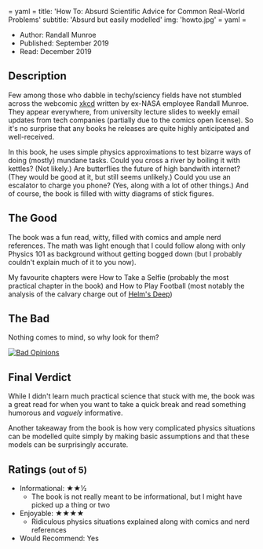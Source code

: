 = yaml =
title: 'How To: Absurd Scientific Advice for Common Real-World Problems'
subtitle: 'Absurd but easily modelled'
img: 'howto.jpg'
= yaml =
* Author: Randall Munroe
* Published: September 2019
* Read: December 2019


## Description
Few among those who dabble in techy/sciency fields have not stumbled across the
webcomic [xkcd](https://www.xkcd.com/) written by ex-NASA employee
Randall Munroe. They appear everywhere, from university lecture slides
to weekly email updates from tech companies (partially due to the comics open
license). So it's no surprise that any books he releases are quite highly
anticipated and well-received.

In this book, he uses simple physics approximations to test bizarre ways of
doing (mostly) mundane tasks. Could you cross a river by boiling it with kettles? (Not likely.)
Are butterflies the future of high bandwith internet? (They would be good at it,
but still seems unlikely.) Could you use an escalator to charge you phone?
(Yes, along with a lot of other things.) And of course, the book is
 filled with witty diagrams of stick figures.

## The Good
The book was a fun read, witty, filled with comics and ample nerd references.
The math was light enough that I could follow along with only Physics 101 as
background without getting bogged down (but I probably couldn't explain much
of it to you now). 

My favourite chapters were How to Take a Selfie (probably the most practical
chapter in the book) and How to Play Football (most notably the analysis of the
calvary charge out of [Helm's Deep](https://www.youtube.com/watch?v=mE328QhF-VA)) 

## The Bad
Nothing comes to mind, so why look for them?

[![Bad Opinions](https://imgs.xkcd.com/comics/bad_opinions.png)](https://xkcd.com/2051)

## Final Verdict
While I didn't learn much practical science that stuck with me, the book was a
great read for when you want to take a quick break and read something humorous and
_vaguely_ informative.

Another takeaway from the book is how very complicated physics situations
can be modelled quite simply by making basic assumptions and that these models
can be surprisingly accurate.

## Ratings <small>(out of 5)</small>
* Informational: ★★½
  * The book is not really meant to be informational, but I might have picked
    up a thing or two
* Enjoyable: ★★★★
  * Ridiculous physics situations explained along with 
    comics and nerd references
* Would Recommend: Yes


[xkcdComic]: https://imgs.xkcd.com/comics/bad_opinions.png